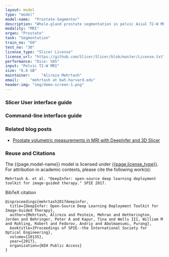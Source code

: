 ```yaml
---
layout: model
type: "model"
model-name:  "Prostate-Segmenter"
description: "Whole-gland prostate segmentation in pelvic Axial T2-W MRI scans."
modality: "MRI"
organ: "Prostate"
task: "Segmentation"
train_no: "60"
test_no: "30"
license_type: "Slicer License"
license_url: "https://github.com/Slicer/Slicer/blob/master/License.txt"
performance: "Dice: %85"
input: "Pelvic T2-W MRI"
size: "6.8 GB"
maintainer:     "Alireza Mehrtash"
email:     "mehrtash at bwh.harvard.edu"
header-img: "img/demo-screen-1.png"
---
```


### Slicer User interface guide

### Command-line interface guide

### Related blog posts

* <a href="/jekyll/2017/06/10/prostate-volume-measurement/">Prostate volumetric measurements in MRI with DeepInfer and 3D Slicer</a>

### Reuse and Citations
The {{page.model-name}} model is licensed under [{{page.license_type}}]({{page.license_url}}).<br>
For attribution in academic contexts, please cite the following work(s):

```
Mehrtash A. et al. "DeepInfer: open-source deep learning deployment toolkit for image-guided therapy." SPIE 2017.
```
BibTeX citation

```
@inproceedings{mehrtash2017deepinfer,
  title={DeepInfer: Open-Source Deep Learning Deployment Toolkit for Image-Guided Therapy},
  author={Mehrtash, Alireza and Pesteie, Mehran and Hetherington, Jorden and Behringer, Peter A and Kapur, Tina and Wells III, William M and Rohling, Robert and Fedorov, Andriy and Abolmaesumi, Purang},
  booktitle={Proceedings of SPIE--the International Society for Optical Engineering},
  volume={10135},
  year={2017},
  organization={NIH Public Access}
}
```
